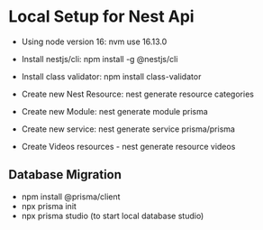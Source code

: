 # Local Setup for Nest Api

- Using node version 16: nvm use 16.13.0
- Install nestjs/cli: npm install -g @nestjs/cli
- Install class validator: npm install class-validator

- Create new Nest Resource: nest generate resource categories
- Create new Module: nest generate module prisma
- Create new service: nest generate service prisma/prisma
- Create Videos resources - nest generate resource videos

## Database Migration

- npm install @prisma/client
- npx prisma init
- npx prisma studio (to start local database studio)

